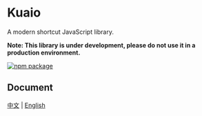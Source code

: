 # Kuaio

A modern shortcut JavaScript library.

**Note: This library is under development, please do not use it in a production environment.**

<p align="left">
  <a href="https://npmjs.com/package/kuaio"><img src="https://img.shields.io/npm/v/kuaio" alt="npm package"></a>
</p>

## Document

[中文](https://github.com/shixuanhong/kuaio/blob/main/packages/kuaio/README_zh-CN.md) | [English](https://github.com/shixuanhong/kuaio/blob/main/packages/kuaio/README.md)
